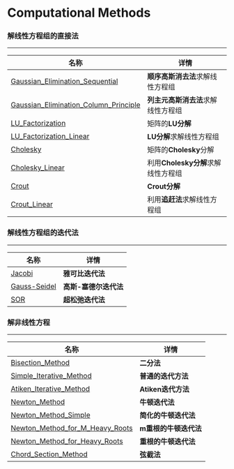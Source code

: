 # Computational Methods

### 解线性方程组的直接法

***

| 名称                                                         | 详情                               |
| ------------------------------------------------------------ | ---------------------------------- |
| [Gaussian_Elimination_Sequential](Gaussian_Elimination_Sequential.m) | **顺序高斯消去法**求解线性方程组   |
| [Gaussian_Elimination_Column_Principle](Gaussian_Elimination_Column_Principle.m) | **列主元高斯消去法**求解线性方程组 |
| [LU_Factorization](LU_Factorization.m)                       | 矩阵的**LU分解**                   |
| [LU_Factorization_Linear](LU_Factorization_Linear.m)         | **LU分解**求解线性方程组           |
| [Cholesky](Cholesky.m)                                       | 矩阵的**Cholesky**分解             |
| [Cholesky_Linear](Cholesky_Linear.m)                         | 利用**Cholesky分解**求解线性方程组 |
| [Crout](Crout.m)                                             | **Crout分解**                      |
| [Crout_Linear](Crout%20Linear.m)                             | 利用**追赶法**求解线性方程组       |



### 解线性方程组的迭代法

****

| 名称                           | 详情                  |
| ------------------------------ | --------------------- |
| [Jacobi](Jacobi.m)             | **雅可比迭代法**      |
| [Gauss-Seidel](Gauss_Seidel.m) | **高斯-塞德尔迭代法** |
| [SOR](SOR.m)                   | **超松弛迭代法**      |



### 解非线性方程

***

| 名称                                                         | 详情                  |
| ------------------------------------------------------------ | --------------------- |
| [Bisection_Method](Bisection_Method.m)                       | **二分法**            |
| [Simple_Iterative_Method](Simple_Iterative_Method.m)         | **普通的迭代方法**    |
| [Atiken_Iterative_Method](Atiken_Iterative_Method.m)         | **Atiken迭代方法**    |
| [Newton_Method](Newton_Method.m)                             | **牛顿迭代法**        |
| [Newton_Method_Simple](Newton_Method_Simple.m)               | **简化的牛顿迭代法**  |
| [Newton_Method_for_M_Heavy_Roots](Newton_Method_for_M_Heavy_Roots.m) | **m重根的牛顿迭代法** |
| [Newton_Method_for_Heavy_Roots](Newton_Method_for_Heavy_Roots.m) | **重根的牛顿迭代法**  |
| [Chord_Section_Method](Chord_Section_Method.m)               | **弦截法**            |

